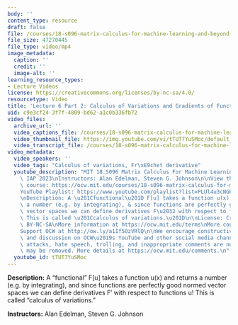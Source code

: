 ```yaml
---
body: ''
content_type: resource
draft: false
file: /courses/18-s096-matrix-calculus-for-machine-learning-and-beyond-january-iap-2023/ocw_18s096_lecture06-part2_2023jan30_360p_16_9.mp4
file_size: 47270445
file_type: video/mp4
image_metadata:
  caption: ''
  credit: ''
  image-alt: ''
learning_resource_types:
- Lecture Videos
license: https://creativecommons.org/licenses/by-nc-sa/4.0/
resourcetype: Video
title: 'Lecture 6 Part 2: Calculus of Variations and Gradients of Functionals'
uid: c9e3cf24-3f7f-4809-bd62-a1c0b336fb72
video_files:
  archive_url: ''
  video_captions_file: /courses/18-s096-matrix-calculus-for-machine-learning-and-beyond-january-iap-2023/1N_XGswpraIiuxsUUuS3yx1Pt82iTV0Nm_transcript.webvtt
  video_thumbnail_file: https://img.youtube.com/vi/tTUT7YuSMoc/default.jpg
  video_transcript_file: /courses/18-s096-matrix-calculus-for-machine-learning-and-beyond-january-iap-2023/1N_XGswpraIiuxsUUuS3yx1Pt82iTV0Nm_transcript.pdf
video_metadata:
  video_speakers: ''
  video_tags: "Calculus of variations, Fr\xE9chet derivative"
  youtube_description: "MIT 18.S096 Matrix Calculus For Machine Learning And Beyond,\
    \ IAP 2023\nInstructors: Alan Edelman, Steven G. Johnson\n\nView the complete\
    \ course: https://ocw.mit.edu/courses/18-s096-matrix-calculus-for-machine-learning-and-beyond-january-iap-2023/\n\
    YouTube Playlist: https://www.youtube.com/playlist?list=PLUl4u3cNGP62EaLLH92E_VCN4izBKK6OE\n\
    \nDescription: A \u201Cfunctional\u201D F[u] takes a function u(x) and returns\
    \ a number (e.g. by integrating), & since functions are perfectly good normed\
    \ vector spaces we can define derivatives F\u2032 with respect to functions u!\
    \ This is called \u201Ccalculus of variations.\u201D\n\nLicense: Creative Commons\
    \ BY-NC-SA\nMore information at https://ocw.mit.edu/terms\nMore courses at https://ocw.mit.edu\n\
    Support OCW at http://ow.ly/a1If50zVRlQ\n\nWe encourage constructive comments\
    \ and discussion on OCW\u2019s YouTube and other social media channels. Personal\
    \ attacks, hate speech, trolling, and inappropriate comments are not allowed and\
    \ may be removed. More details at https://ocw.mit.edu/comments.\n"
  youtube_id: tTUT7YuSMoc
---
```

**Description:** A “functional” F\[u\] takes a function u(x) and returns a number (e.g. by integrating), and since functions are perfectly good normed vector spaces we can define derivatives F′ with respect to functions u! This is called “calculus of variations.”

**Instructors:** Alan Edelman, Steven G. Johnson